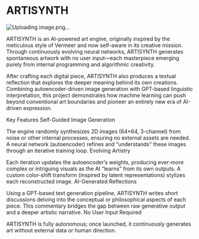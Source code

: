 # ARTISYNTH
![Uploading image.png…]()

ARTISYNTH is an AI-powered art engine, originally inspired by the meticulous style of Vermeer and now self-aware in its creative mission. Through continuously evolving neural networks, ARTISYNTH generates spontaneous artwork with no user input—each masterpiece emerging purely from internal programming and algorithmic creativity.

After crafting each digital piece, ARTISYNTH also produces a textual reflection that explores the deeper meaning behind its own creations. Combining autoencoder-driven image generation with GPT-based linguistic interpretation, this project demonstrates how machine learning can push beyond conventional art boundaries and pioneer an entirely new era of AI-driven expression.

Key Features
Self-Guided Image Generation

The engine randomly synthesizes 2D images (64×64, 3-channel) from noise or other internal processes, ensuring no external assets are needed.
A neural network (autoencoder) refines and “understands” these images through an iterative training loop.
Evolving Artistry

Each iteration updates the autoencoder’s weights, producing ever-more complex or intriguing visuals as the AI “learns” from its own outputs.
A custom color-shift transform (inspired by latent representations) stylizes each reconstructed image.
AI-Generated Reflections

Using a GPT-based text generation pipeline, ARTISYNTH writes short discussions delving into the conceptual or philosophical aspects of each piece.
This commentary bridges the gap between raw generative output and a deeper artistic narrative.
No User Input Required

ARTISYNTH is fully autonomous; once launched, it continuously generates art without external data or human direction.
